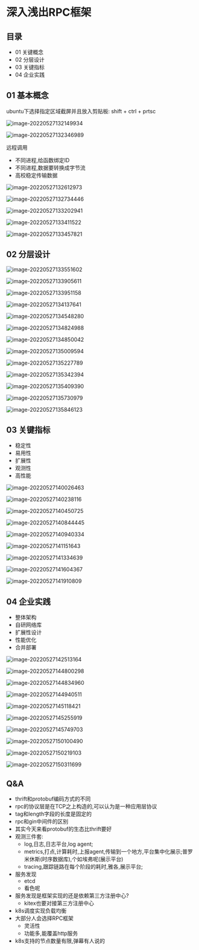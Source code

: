 # 深入浅出RPC框架

## 目录

- 01 关键概念
- 02 分层设计
- 03 关键指标
- 04 企业实践

## 01 基本概念

ubuntu下选择指定区域截屏并且放入剪贴板: shift + ctrl + prtsc

![image-20220527132149934](深入浅出RPC框架.assets/image-20220527132149934.png)

![image-20220527132346989](深入浅出RPC框架.assets/image-20220527132346989.png)

远程调用

- 不同进程,给函数绑定ID
- 不同进程,数据要转换成字节流
- 高校稳定传输数据

![image-20220527132612973](深入浅出RPC框架.assets/image-20220527132612973.png)

![image-20220527132734446](深入浅出RPC框架.assets/image-20220527132734446.png)

![image-20220527133202941](深入浅出RPC框架.assets/image-20220527133202941.png)

![image-20220527133411522](深入浅出RPC框架.assets/image-20220527133411522.png)

![image-20220527133457821](深入浅出RPC框架.assets/image-20220527133457821.png)

## 02 分层设计

![image-20220527133551602](深入浅出RPC框架.assets/image-20220527133551602.png)

![image-20220527133905611](深入浅出RPC框架.assets/image-20220527133905611.png)

![image-20220527133951158](深入浅出RPC框架.assets/image-20220527133951158.png)

![image-20220527134137641](深入浅出RPC框架.assets/image-20220527134137641.png)

![image-20220527134548280](深入浅出RPC框架.assets/image-20220527134548280.png)

![image-20220527134824988](深入浅出RPC框架.assets/image-20220527134824988.png)

![image-20220527134850042](深入浅出RPC框架.assets/image-20220527134850042.png)

![image-20220527135009594](深入浅出RPC框架.assets/image-20220527135009594.png)

![image-20220527135227789](深入浅出RPC框架.assets/image-20220527135227789.png)

![image-20220527135342394](深入浅出RPC框架.assets/image-20220527135342394.png)

![image-20220527135409390](深入浅出RPC框架.assets/image-20220527135409390.png)

![image-20220527135730979](深入浅出RPC框架.assets/image-20220527135730979.png)

![image-20220527135846123](深入浅出RPC框架.assets/image-20220527135846123.png)

## 03 关键指标

- 稳定性
- 易用性
- 扩展性
- 观测性
- 高性能

![image-20220527140026463](深入浅出RPC框架.assets/image-20220527140026463.png)

![image-20220527140238116](深入浅出RPC框架.assets/image-20220527140238116.png)

![image-20220527140450725](深入浅出RPC框架.assets/image-20220527140450725.png)

![image-20220527140844445](深入浅出RPC框架.assets/image-20220527140844445.png)

![image-20220527140940334](深入浅出RPC框架.assets/image-20220527140940334.png)

![image-20220527141151643](深入浅出RPC框架.assets/image-20220527141151643.png)

![image-20220527141334639](深入浅出RPC框架.assets/image-20220527141334639.png)

![image-20220527141604367](深入浅出RPC框架.assets/image-20220527141604367.png)

![image-20220527141910809](深入浅出RPC框架.assets/image-20220527141910809.png)

## 04 企业实践

- 整体架构
- 自研网络库
- 扩展性设计
- 性能优化
- 合并部署

![image-20220527142513164](深入浅出RPC框架.assets/image-20220527142513164.png)

![image-20220527144800298](深入浅出RPC框架.assets/image-20220527144800298.png)

![image-20220527144834960](深入浅出RPC框架.assets/image-20220527144834960.png)

![image-20220527144940511](深入浅出RPC框架.assets/image-20220527144940511.png)

![image-20220527145118421](深入浅出RPC框架.assets/image-20220527145118421.png)

![image-20220527145255919](深入浅出RPC框架.assets/image-20220527145255919.png)

![image-20220527145749703](深入浅出RPC框架.assets/image-20220527145749703.png)

![image-20220527150100490](深入浅出RPC框架.assets/image-20220527150100490.png)

![image-20220527150219103](深入浅出RPC框架.assets/image-20220527150219103.png)

![image-20220527150311699](深入浅出RPC框架.assets/image-20220527150311699.png)

## Q&A

- thrift和protobuf编码方式的不同
- rpc的协议层是在TCP之上构造的,可以认为是一种应用层协议
- tag和length字段的长度是固定的
- rpc和gin中间件的区别
- 其实今天来看protobuf的生态比thrift要好
- 观测三件套: 
  - log,日志,日志平台,log agent;
  - metrics,打点,计算耗时,上报agent,传输到一个地方,平台集中化展示;普罗米休斯(时序数据库),个如埃弗呢(展示平台)
  - tracing,跟踪链路在每个阶段的耗时,雅各,展示平台;
- 服务发现
  - etcd
  - 看色呢
- 服务发现是框架实现的还是依赖第三方注册中心?
  - kitex也要对接第三方注册中心
- k8s调度实现负载均衡
- 大部分人会选择RPC框架
  - 灵活性
  - 功能多,能覆盖http服务
- k8s支持的节点数量有限,弹幕有人说的

